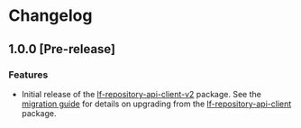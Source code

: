 # Changelog

## 1.0.0 [Pre-release]

### Features
- Initial release of the [lf-repository-api-client-v2](https://central.sonatype.com/artifact/com.laserfiche/lf-repository-api-client-v2) package. See the [migration guide](https://github.com/Laserfiche/lf-repository-api-client-java/blob/v2/MIGRATION_GUIDE.md) for details on upgrading from the [lf-repository-api-client](https://central.sonatype.com/artifact/com.laserfiche/lf-repository-api-client) package.
